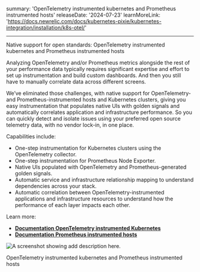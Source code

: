 summary: 'OpenTelemetry instrumented kubernetes and Prometheus instrumented hosts'
releaseDate: '2024-07-23'
learnMoreLink: 'https://docs.newrelic.com/docs/kubernetes-pixie/kubernetes-integration/installation/k8s-otel/' 

---
Native support for open standards: OpenTelemetry instrumented kubernetes and Prometheus instrumented hosts

Analyzing OpenTelemetry and/or Prometheus metrics alongside the rest of your performance data typically requires significant expertise and effort to set up instrumentation and build custom dashboards. And then you still have to manually correlate data across different screens. 

We’ve eliminated those challenges, with native support for OpenTelemetry- and Prometheus-instrumented hosts and Kubernetes clusters, giving you easy instrumentation that populates native UIs with golden signals and automatically correlates application and infrastructure performance. So you can quickly detect and isolate issues using your preferred open source telemetry data, with no vendor lock-in, in one place.

Capabilities include:
- One-step instrumentation for Kubernetes clusters using the OpenTelemetry collector.
- One-step instrumentation for Prometheus Node Exporter.
- Native UIs populated with OpenTelemetry and Prometheus-generated golden signals. 
- Automatic service and infrastructure relationship mapping to understand dependencies across your stack.
- Automatic correlation between OpenTelemetry-instrumented applications and infrastructure resources to understand how the performance of each layer impacts each other.

Learn more:
- [**Documentation OpenTelemetry instrumented Kubernetes**](https://docs.newrelic.com/docs/kubernetes-pixie/kubernetes-integration/installation/k8s-otel/)
- [**Documentation Prometheus instrumented hosts**](https://docs.newrelic.com/docs/infrastructure/prometheus-integrations/integrations-list/node-exporter-integration//)

![A screenshot showing add description here.](InfraOTelK8/images/automap_preview.png.png "A screenshot showing OpenTelemetry instrumented kubernetes and Prometheus instrumented hosts")

<figcaption>OpenTelemetry instrumented kubernetes and Prometheus instrumented hosts</figcaption>